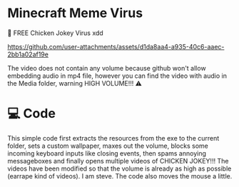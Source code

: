 # Minecraft Meme Virus
👾 FREE Chicken Jokey Virus xdd


https://github.com/user-attachments/assets/d1da8aa4-a935-40c6-aaec-2bb1a02af19e


The video does not contain any volume because github won't allow embedding audio in mp4 file, however you can find the video with audio in the Media folder, warning HIGH VOLUME!!! ⚠

# 💻 Code

This simple code first extracts the resources from the exe to the current folder, sets a custom wallpaper, maxes out the volume, blocks some incoming keyboard inputs like closing events, then spams annoying messageboxes and finally opens multiple videos of CHICKEN JOKEY!!! The videos have been modified so that the volume is already as high as possible (earrape kind of videos). I am steve. The code also moves the mouse a little.
